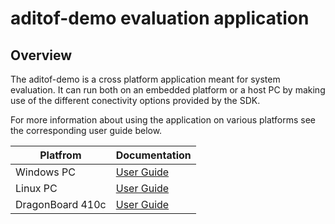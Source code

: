 # aditof-demo evaluation application 

## Overview

The aditof-demo is a cross platform application meant for system evaluation. It can run both on an embedded platform or a host PC by making use of the different conectivity options provided by the SDK.  

For more information about using the application on various platforms see the corresponding user guide below.

| Platfrom | Documentation |
| --------- | ----------- |
| Windows PC | [User Guide](doc/windows/user_guide.md) |
| Linux PC | [User Guide](doc/linux/user_guide.md) | 
| DragonBoard 410c | [User Guide](doc/dragonboard410c/user_guide.md) |


